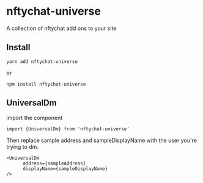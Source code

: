 # nftychat-universe
A collection of nftychat add ons to your site

## Install
```
yarn add nftychat-universe
```
or
```
npm install nftychat-universe
```

## UniversalDm
import the component
```
import {UniversalDm} from 'nftychat-universe'
```

Then replace sample address and sampleDisplayName with the user you're trying to dm.
```
<UniversalDm
      address={sampleAddress}
      displayName={sampleDisplayName}
/>
```

